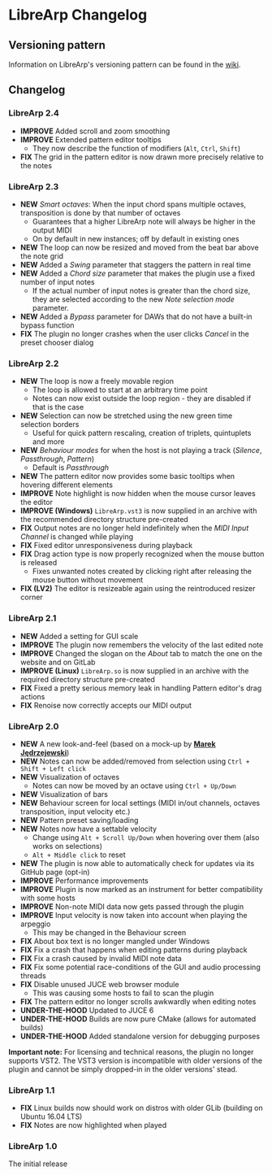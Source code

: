 # LibreArp Changelog

## Versioning pattern

Information on LibreArp's versioning pattern can be found
in the [wiki](https://gitlab.com/LibreArp/LibreArp/wikis/versioning-pattern).

## Changelog

### LibreArp 2.4

* **IMPROVE** Added scroll and zoom smoothing
* **IMPROVE** Extended pattern editor tooltips
  * They now describe the function of modifiers (`Alt`, `Ctrl`, `Shift`)
* **FIX** The grid in the pattern editor is now drawn more precisely relative to the notes

### LibreArp 2.3

* **NEW** *Smart octaves*: When the input chord spans multiple octaves, transposition is done by that number of octaves
  * Guarantees that a higher LibreArp note will always be higher in the output MIDI
  * On by default in new instances; off by default in existing ones
* **NEW** The loop can now be resized and moved from the beat bar above the note grid
* **NEW** Added a *Swing* parameter that staggers the pattern in real time
* **NEW** Added a *Chord size* parameter that makes the plugin use a fixed number of input notes
  * If the actual number of input notes is greater than the chord size, they are selected according to the new *Note selection mode* parameter.
* **NEW** Added a *Bypass* parameter for DAWs that do not have a built-in bypass function
* **FIX** The plugin no longer crashes when the user clicks *Cancel* in the preset chooser dialog

### LibreArp 2.2

* **NEW** The loop is now a freely movable region
  * The loop is allowed to start at an arbitrary time point
  * Notes can now exist outside the loop region - they are disabled if that is the case
* **NEW** Selection can now be stretched using the new green time selection borders
  * Useful for quick pattern rescaling, creation of triplets, quintuplets and more
* **NEW** *Behaviour modes* for when the host is not playing a track (*Silence*, *Passthrough*, *Pattern*)
  * Default is *Passthrough*
* **NEW** The pattern editor now provides some basic tooltips when hovering different elements
* **IMPROVE** Note highlight is now hidden when the mouse cursor leaves the editor
* **IMPROVE (Windows)** `LibreArp.vst3` is now supplied in an archive with the recommended directory structure pre-created
* **FIX** Output notes are no longer held indefinitely when the *MIDI Input Channel* is changed while playing
* **FIX** Fixed editor unresponsiveness during playback
* **FIX** Drag action type is now properly recognized when the mouse button is released
  * Fixes unwanted notes created by clicking right after releasing the mouse button without movement
* **FIX (LV2)** The editor is resizeable again using the reintroduced resizer corner

### LibreArp 2.1

* **NEW** Added a setting for GUI scale
* **IMPROVE** The plugin now remembers the velocity of the last edited note
* **IMPROVE** Changed the slogan on the *About* tab to match the one on the website and on GitLab
* **IMPROVE (Linux)** `LibreArp.so` is now supplied in an archive with the required directory structure pre-created
* **FIX** Fixed a pretty serious memory leak in handling Pattern editor's drag actions
* **FIX** Renoise now correctly accepts our MIDI output


### LibreArp 2.0

* **NEW** A new look-and-feel (based on a mock-up by [**Marek Jędrzejewski**](https://github.com/marekjedrzejewski))
* **NEW** Notes can now be added/removed from selection using `Ctrl + Shift + Left click`
* **NEW** Visualization of octaves
    * Notes can now be moved by an octave using `Ctrl + Up/Down`
* **NEW** Visualization of bars
* **NEW** Behaviour screen for local settings (MIDI in/out channels, octaves transposition, input velocity etc.)
* **NEW** Pattern preset saving/loading
* **NEW** Notes now have a settable velocity
  * Change using `Alt + Scroll Up/Down` when hovering over them (also works on selections)
  * `Alt + Middle click` to reset
* **NEW** The plugin is now able to automatically check for updates via its GitHub page (opt-in)
* **IMPROVE** Performance improvements
* **IMPROVE** Plugin is now marked as an instrument for better compatibility with some hosts
* **IMPROVE** Non-note MIDI data now gets passed through the plugin
* **IMPROVE** Input velocity is now taken into account when playing the arpeggio
    * This may be changed in the Behaviour screen
* **FIX** About box text is no longer mangled under Windows
* **FIX** Fix a crash that happens when editing patterns during playback
* **FIX** Fix a crash caused by invalid MIDI note data
* **FIX** Fix some potential race-conditions of the GUI and audio processing threads
* **FIX** Disable unused JUCE web browser module
    * This was causing some hosts to fail to scan the plugin
* **FIX** The pattern editor no longer scrolls awkwardly when editing notes
* **UNDER-THE-HOOD** Updated to JUCE 6
* **UNDER-THE-HOOD** Builds are now pure CMake (allows for automated builds)
* **UNDER-THE-HOOD** Added standalone version for debugging purposes

**Important note:** For licensing and technical reasons, the plugin no longer supports VST2. The VST3 version is incompatible with older versions of the plugin and cannot be simply dropped-in in the older versions' stead.


### LibreArp 1.1

* **FIX** Linux builds now should work on distros with older GLib (building on Ubuntu 16.04 LTS)
* **FIX** Notes are now highlighted when played


### LibreArp 1.0

The initial release
